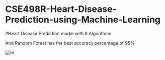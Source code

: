 # CSE498R-Heart-Disease-Prediction-using-Machine-Learning

#Heart Disease Prediction model with 8 Algorithms 

And Random Forest has the best accuracy percentage of 95%

![m](https://user-images.githubusercontent.com/83463788/211352272-155a88a0-8803-4b90-91b8-b9cf1580ae9e.jpg)

